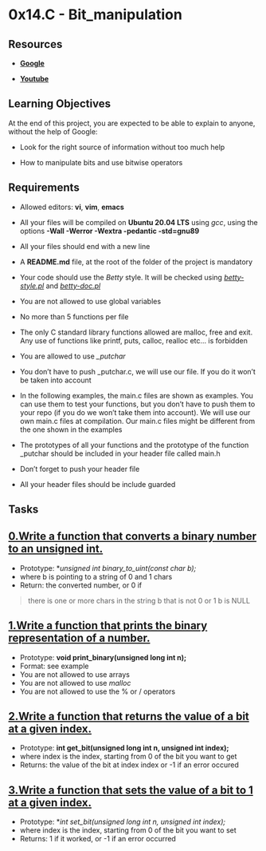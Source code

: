 # 0x14.C - Bit_manipulation
## Resources
- [**Google**](https://www.google.com/webhp?q=bit+manipulation+C)

- [**Youtube**](https://www.youtube.com/results?search_query=bitwise+operators+in+c)
## Learning Objectives
At the end of this project, you are expected to be able to explain to anyone, without the help of Google:

- Look for the right source of information without too much help

- How to manipulate bits and use bitwise operators
## Requirements
- Allowed editors: **vi**, **vim**, **emacs**

- All your files will be compiled on **Ubuntu 20.04 LTS** using *gcc*, using the options **-Wall -Werror -Wextra -pedantic -std=gnu89**

- All your files should end with a new line

- A **README.md** file, at the root of the folder of the project is mandatory

- Your code should use the *Betty* style. It will be checked using [*betty-style.pl*](https://github.com/holbertonschool/Betty/blob/master/betty-style.pl) and [*betty-doc.pl*](https://github.com/holbertonschool/Betty/blob/master/betty-doc.pl)

- You are not allowed to use global variables

- No more than 5 functions per file

- The only C standard library functions allowed are malloc, free and exit. Any use of functions like printf, puts, calloc, realloc etc… is forbidden

- You are allowed to use *_putchar*

- You don’t have to push _putchar.c, we will use our file. If you do it won’t be taken into account

- In the following examples, the main.c files are shown as examples. You can use them to test your functions, but you don’t have to push them to your repo (if you do we won’t take them into account). We will use our own main.c files at compilation. Our main.c files might be different from the one shown in the examples

- The prototypes of all your functions and the prototype of the function _putchar should be included in your header file called main.h

- Don’t forget to push your header file

- All your header files should be include guarded
## Tasks
## [0.Write a function that converts a binary number to an unsigned int.](0-binary_to_uint.c)
- Prototype: **unsigned int binary_to_uint(const char *b);**
- where b is pointing to a string of 0 and 1 chars
- Return: the converted number, or 0 if
> there is one or more chars in the string b that is not 0 or 1
> b is NULL
## [1.Write a function that prints the binary representation of a number.](1-print_binary.c)
- Prototype: **void print_binary(unsigned long int n);**
- Format: see example
- You are not allowed to use arrays
- You are not allowed to use *malloc*
- You are not allowed to use the % or / operators
## [2.Write a function that returns the value of a bit at a given index.](2-get_bit.c)
- Prototype: **int get_bit(unsigned long int n, unsigned int index);**
- where index is the index, starting from 0 of the bit you want to get
- Returns: the value of the bit at index index or -1 if an error occured
## [3.Write a function that sets the value of a bit to 1 at a given index.](3-set_bit.c)
- Prototype: **int set_bit(unsigned long int *n, unsigned int index);**
- where index is the index, starting from 0 of the bit you want to set
- Returns: 1 if it worked, or -1 if an error occurred
